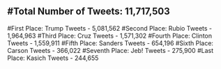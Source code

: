 #Total Number of Tweets: 11,717,503 
---
#First Place: Trump Tweets - 5,081,562
#Second Place: Rubio Tweets - 1,964,963
#Third Place: Cruz Tweets - 1,571,302
#Fourth Place: Clinton Tweets - 1,559,911
#Fifth Place: Sanders Tweets - 654,196
#Sixth Place: Carson Tweets - 366,022
#Seventh Place: Jeb! Tweets - 275,900
#Last Place: Kasich Tweets - 244,655
